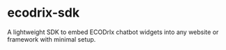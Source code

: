 # ecodrix-sdk
A lightweight SDK to embed ECODrIx chatbot widgets into any website or framework with minimal setup.
